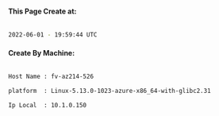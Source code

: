 
   
#### This Page Create at:

```bash

2022-06-01 - 19:59:44 UTC

```

#### Create By Machine:

```bash

Host Name : fv-az214-526

platform  : Linux-5.13.0-1023-azure-x86_64-with-glibc2.31

Ip Local  : 10.1.0.150

```

